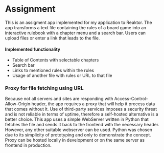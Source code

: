# Assignment #

This is an assigment app implemented for my application to Reaktor. The app transforms a text file containing the rules of a board game into an interactive rulebook with a chapter menu and a search bar. Users can upload files or enter a link that leads to the file.

#### Implemented functionality ####

- Table of Contents with selectable chapters
- Search bar
- Links to mentioned rules within the rules
- Usage of another file with rules or URL to that file

### Proxy for file fetching using URL ###

Because not all servers and sites are responding with Access-Control-Allow-Origin header, the app requires a proxy that will help it process data that comes without it. Use of third-party services imposes a security threat and is not reliable in terms of uptime, therefore a self-hosted alternative is a better choice. This app uses a simple WebServer written in Python that fetches the file and sends it back to the frontend with the necessary header. However, any other suitable webserver can be used. Python was chosen due to its simplicity of prototyping and only to demonstrate the concept. Proxy can be hosted locally in development or on the same server as frontend in production.